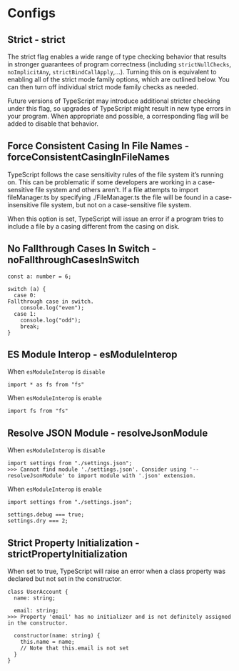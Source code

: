 # Configs

## Strict - strict

The strict flag enables a wide range of type checking behavior that results in stronger guarantees of program correctness (including `strictNullChecks`, `noImplicitAny`, `strictBindCallApply`,...). Turning this on is equivalent to enabling all of the strict mode family options, which are outlined below. You can then turn off individual strict mode family checks as needed.

Future versions of TypeScript may introduce additional stricter checking under this flag, so upgrades of TypeScript might result in new type errors in your program. When appropriate and possible, a corresponding flag will be added to disable that behavior.

## Force Consistent Casing In File Names - forceConsistentCasingInFileNames

TypeScript follows the case sensitivity rules of the file system it’s running on. This can be problematic if some developers are working in a case-sensitive file system and others aren’t. If a file attempts to import fileManager.ts by specifying ./FileManager.ts the file will be found in a case-insensitive file system, but not on a case-sensitive file system.

When this option is set, TypeScript will issue an error if a program tries to include a file by a casing different from the casing on disk.

## No Fallthrough Cases In Switch - noFallthroughCasesInSwitch

```
const a: number = 6;

switch (a) {
  case 0:
Fallthrough case in switch.
    console.log("even");
  case 1:
    console.log("odd");
    break;
}
```

## ES Module Interop - esModuleInterop

When `esModuleInterop` is `disable`

```
import * as fs from "fs"
```

When `esModuleInterop` is `enable`

```
import fs from "fs"
```

## Resolve JSON Module - resolveJsonModule

When `esModuleInterop` is `disable`

```
import settings from "./settings.json";
>>> Cannot find module './settings.json'. Consider using '--resolveJsonModule' to import module with '.json' extension.
```

When `esModuleInterop` is `enable`

```
import settings from "./settings.json";

settings.debug === true;
settings.dry === 2;
```

## Strict Property Initialization - strictPropertyInitialization

When set to true, TypeScript will raise an error when a class property was declared but not set in the constructor.

```
class UserAccount {
  name: string;

  email: string;
>>> Property 'email' has no initializer and is not definitely assigned in the constructor.

  constructor(name: string) {
    this.name = name;
    // Note that this.email is not set
  }
}
```
